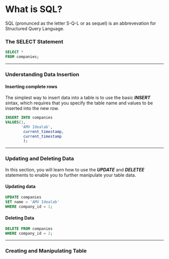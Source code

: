 # What is SQL? 
SQL (pronunced as the letter S-Q-L or as sequel) is an abbrevevation for Structured Query Language.

### The SELECT Statement

```sql
SELECT * 
FROM companies;
```
---
### Understanding Data Insertion
#### Inserting complete rows
The simplest way to insert data into a table is to use the basic ***INSERT*** sintax, which requires that you specify the table name and values to be inserted into the new row.
``` sql
INSERT INTO companies
VALUES(1,
       'AMV Idealab',
        current_timestamp,
        current_timestamp
        );
```
---
### Updating and Deleting Data
In this section, you will learn how to use the ***UPDATE*** and ***DELETEE*** statements to enable you to further manipulate your table data.

#### Updating data
``` sql
UPDATE companies
SET name = 'AMV Idealab'
WHERE company_id = 1;
```

#### Deleting Data
``` sql
DELETE FROM companies
WHERE company_id = 2;
```
---
### Creating and Manipulating Table
